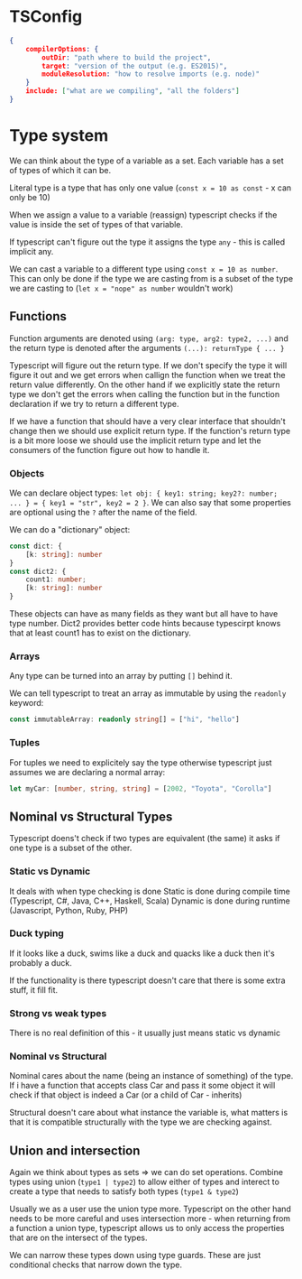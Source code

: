 # TSConfig
```json
{
	compilerOptions: {
		outDir: "path where to build the project",
		target: "version of the output (e.g. ES2015)",
		moduleResolution: "how to resolve imports (e.g. node)"
	}
	include: ["what are we compiling", "all the folders"]
}
```
# Type system
We can think about the type of a variable as a set. Each variable has a set of types of which it can be.

Literal type is a type that has only one value (`const x = 10 as const` - x can only be 10)

When we assign a value to a variable (reassign) typescript checks if the value is inside the set of types of that variable.

If typescript can't figure out the type it assigns the type `any` - this is called implicit any.

We can cast a variable to a different type using `const x = 10 as number`. This can only be done if the type we are casting from is a subset of the type we are casting to (`let x = "nope" as number` wouldn't work)


## Functions
Function arguments are denoted using `(arg: type, arg2: type2, ...)` and the return type is denoted after the arguments `(...): returnType { ... }`

Typescript will figure out the return type. If we don't specify the type it will figure it out and we get errors when callign the function when we treat the return value differently. On the other hand if we explicitly state the return type we don't get the errors when calling the function but in the function declaration if we try to return a different type.

If we have a function that should have a very clear interface that shouldn't change then we should use explicit return type. If the function's return type is a bit more loose we should use the implicit return type and let the consumers of the function figure out how to handle it.

### Objects
We can declare object types: `let obj: { key1: string; key2?: number; ... } = { key1 = "str", key2 = 2 }`. We can also say that some properties are optional using the `?` after the name of the field.

We can do a "dictionary" object:
```ts
const dict: {
	[k: string]: number
}
const dict2: {
	count1: number;
	[k: string]: number
}
```
These objects can have as many fields as they want but all have to have type number. Dict2 provides better code hints because typescirpt knows that at least count1 has to exist on the dictionary.

### Arrays
Any type can be turned into an array by putting `[]` behind it.

We can tell typescript to treat an array as immutable by using the `readonly` keyword:
```ts
const immutableArray: readonly string[] = ["hi", "hello"]
```

### Tuples
For tuples we need to explicitely say the type otherwise typescript just assumes we are declaring a normal array:
```ts
let myCar: [number, string, string] = [2002, "Toyota", "Corolla"]
```

## Nominal vs Structural Types
Typescript doens't check if two types are equivalent (the same) it asks if one type is a subset of the other.

### Static vs Dynamic
It deals with when type checking is done
Static is done during compile time (Typescript, C#, Java, C++, Haskell, Scala)
Dynamic is done during runtime (Javascript, Python, Ruby, PHP)

### Duck typing
If it looks like a duck, swims like a duck and quacks like a duck then it's probably a duck.

If the functionality is there typescript doesn't care that there is some extra stuff, it fill fit.

### Strong vs weak types
There is no real definition of this - it usually just means static vs dynamic

### Nominal vs Structural
Nominal cares about the name (being an instance of something) of the type. If i have a function that accepts class Car and pass it some object it will check if that object is indeed a Car (or a child of Car - inherits)

Structural doesn't care about what instance the variable is, what matters is that it is compatible structurally with the type we are checking against.

## Union and intersection
Again we think about types as sets => we can do set operations. Combine types using union (`type1 | type2`) to allow either of types and interect to create a type that needs to satisfy both types (`type1 & type2`) 

Usually we as a user use the union type more. Typescript on the other hand needs to be more careful and uses intersection more - when returning from a function a union type, typescript allows us to only access the properties that are on the intersect of the types.

We can narrow these types down using type guards. These are just conditional checks that narrow down the type.